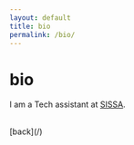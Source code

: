 ```yaml
---
layout: default
title: bio
permalink: /bio/
---
```


# bio

I am a Tech assistant at [SISSA](https://www.sissa.it/).

<br>
[back](/)
